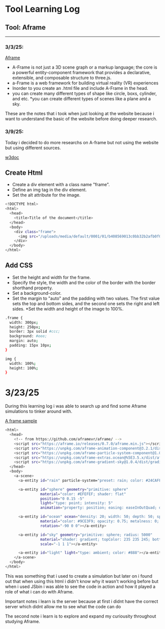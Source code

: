 # Tool Learning Log

## Tool: Aframe

---

### 3/3/25:

<a href="https://aframe.io/" >Aframe</a>

* A-Frame is not just a 3D scene graph or a markup language; the core is a powerful entity-component framework that provides a declarative, extensible, and composable structure to three.js.
* a-Frame is a web framework for building virtual reality (VR) experiences
* Inorder to you create an .html file and include A-Frame in the head.
* you can create many different types of shape like circle, boxs, cylinder, and etc.
*you can create different types of scenes like a plane and a sky.
<p>These are the notes that i took when just looking at the website because i want to understand the basic of the website before doing deeper research. </p>

### 3/9/25:
<p>Today i decided to do more researchs on A-frame but not using the website but using different sources.</p>
<a href="https://www.w3docs.com/snippets/css/how-to-add-a-frame-around-an-image.html" >w3doc</a>

<h2>Create Html</h2>

* Create a div element with a class name "frame".
* Define an img tag in the div element.
* Set the alt attribute for the image.

```bash
<!DOCTYPE html>
<html>
  <head>
    <title>Title of the document</title>
  </head>
  <body>
    <div class="frame">
      <img src="/uploads/media/default/0001/01/b408569013c0bb32b2afb0f0d45e93e982347951.jpeg" alt="Nature">
    </div>
  </body>
</html>
```
<h2>Add CSS</h2>

* Set the height and width for the frame.
* Specify the style, the width and the color of the border with the border shorthand property.
* Set a background-color.
* Set the margin to "auto" and the padding with two values. The first value sets the top and bottom sides, and the second one sets the right and left sides.
*Set the width and height of the image to 100%.

```bash
.frame {
  width: 300px;
  height: 250px;
  border: 3px solid #ccc;
  background: #eee;
  margin: auto;
  padding: 15px 10px;
}

img {
  width: 100%;
  height: 100%;
}
```
<h1>3/23/25</h1>
<p>During this learning log i was able to search up and find some Aframe simulations to tinker around with.</p>
<a href= "https://codepen.io/tmd45/pen/OEVowY">A frame sample</a>

```bash
<html>
  <head>
    <!-- from https://github.com/aframevr/aframe/ -->
    <script src="https://aframe.io/releases/0.7.0/aframe.min.js"></script>
    <script src="https://unpkg.com/aframe-animation-component@3.2.1/dist/aframe-animation-component.min.js"></script>
    <script src="https://unpkg.com/aframe-particle-system-component@1.0.x/dist/aframe-particle-system-component.min.js"></script>
    <script src="https://unpkg.com/aframe-extras.ocean@%5E3.5.x/dist/aframe-extras.ocean.min.js"></script>
    <script src="https://unpkg.com/aframe-gradient-sky@1.0.4/dist/gradientsky.min.js"></script>
  </head>
  <body>
    <a-scene>
      <a-entity id="rain" particle-system="preset: rain; color: #24CAFF; particleCount: 5000"></a-entity>

      <a-entity id="sphere" geometry="primitive: sphere"
                material="color: #EFEFEF; shader: flat"
                position="0 0.15 -5"
                light="type: point; intensity: 5"
                animation="property: position; easing: easeInOutQuad; dir: alternate; dur: 1000; to: 0 -0.10 -5; loop: true"></a-entity>

      <a-entity id="ocean" ocean="density: 20; width: 50; depth: 50; speed: 4"
                material="color: #9CE3F9; opacity: 0.75; metalness: 0; roughness: 1"
                rotation="-90 0 0"></a-entity>

      <a-entity id="sky" geometry="primitive: sphere; radius: 5000"
                material="shader: gradient; topColor: 235 235 245; bottomColor: 185 185 210"
                scale="-1 1 1"></a-entity>

      <a-entity id="light" light="type: ambient; color: #888"></a-entity>
    </a-scene>
  </body>
</html>
```
<p>This was something that i used to create a simulation but later on i found out that when using this html i didn't know why it wasn't working before but when i used JSbin i was able to see the code in action and how it played a role of what i can do with Aframe.</p>
<p>Important notes i learn is the server because at first i didnt have the correct server which didnt allow me to see what the code can do</p>
<p>The second note i learn is to explore and expand my curiousity throughout studying Aframe.</p>
<!-- 
* Links you used today (websites, videos, etc)
* Things you tried, progress you made, etc
* Challenges, a-ha moments, etc
* Questions you still have
* What you're going to try next
-->
